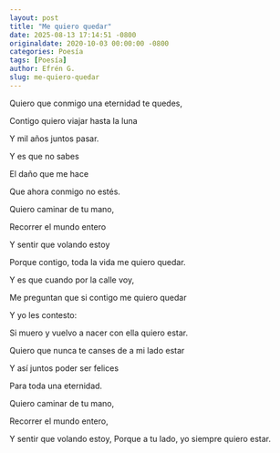 ```yaml
---
layout: post
title: "Me quiero quedar"
date: 2025-08-13 17:14:51 -0800
originaldate: 2020-10-03 00:00:00 -0800
categories: Poesía
tags: [Poesía]
author: Efrén G.
slug: me-quiero-quedar
---
```


Quiero que conmigo una eternidad te quedes,

Contigo quiero viajar hasta la luna

Y mil años juntos pasar.

Y es que no sabes

El daño que me hace 

Que ahora conmigo no estés.

Quiero caminar de tu mano,

Recorrer el mundo entero

Y sentir que volando estoy

Porque contigo, toda la vida me quiero quedar.

Y es que cuando por la calle voy,

Me preguntan que si contigo me quiero quedar

Y yo les contesto:

Si muero y vuelvo a nacer con ella quiero estar.

Quiero que nunca te canses de a mi lado estar

Y así juntos poder ser felices

Para toda una eternidad.

Quiero caminar de tu mano,

Recorrer el mundo entero,

Y sentir que volando estoy, 
Porque a tu lado, yo siempre quiero estar.